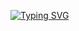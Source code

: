[![Typing SVG](https://readme-typing-svg.demolab.com/?lines=PT+SKIN+BRACKET;2025+skin+tournament)](https://git.io/typing-svg)
